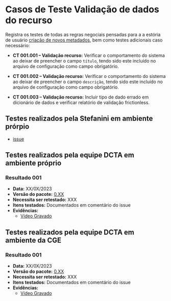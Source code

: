 # Casos de Teste Validação de dados do recurso

Registra os testes de todas as regras negociais pensadas para a a estória de usuário [criação de novos metadados](../../estorias_de_usuarios/05_validacao_de_dados_do_recurso), bem como testes adicionais caso necessário:

- **CT 001.001 – Validação recurso:** 
Verificar o comportamento do sistema ao deixar de preencher o campo `título`, tendo sido este incluído no arquivo de configuração como campo obrigatório.

- **CT 001.002 – Validação recurso:** 
Verificar o comportamento do sistema ao deixar de preencher o campo `descrição`, tendo sido este incluído no arquivo de configuração como campo obrigatório.

- **CT 001.003 – Validação recurso:** 
Incluir tipo de dado errado em dicionário de dados e verificar relatório de validação frictionless.

## Testes realizados pela Stefanini em ambiente prórpio

- [issue](https://github.com/transparencia-mg/work-stefanini/issues/125)


## Testes realizados pela equipe DCTA em ambiente próprio 

### Resultado 001
- **Data:** XX/0X/2023
- **Versão do pacote:** [0.XX](https://pypi.org/project/ckanext-datapackage-creator/0.0.XX/)
- **Necessita ser retestado:** XXX
- **Itens testados:** Documentados em comentário do issue []()
- **Evidências:**    
    - [Vídeo Gravado]()

## Testes realizados pela equipe DCTA em ambiente da CGE 

### Resultado 001
- **Data:** XX/0X/2023
- **Versão do pacote:** [0.XX](https://pypi.org/project/ckanext-datapackage-creator/0.0.XX/)
- **Necessita ser retestado:** XXX
- **Itens testados:** Documentados em comentário do issue []()
- **Evidências:**    
    - [Vídeo Gravado]()

